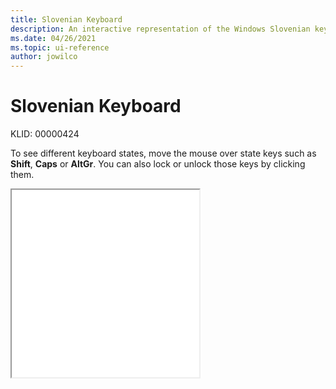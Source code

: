 ```yaml
---
title: Slovenian Keyboard
description: An interactive representation of the Windows Slovenian keyboard. To see different keyboard states, click or move the mouse over the state keys.
ms.date: 04/26/2021
ms.topic: ui-reference
author: jowilco
---
```


# Slovenian Keyboard

KLID: 00000424

To see different keyboard states, move the mouse over state keys such as **Shift**, **Caps** or **AltGr**. You can also lock or unlock those keys by clicking them.

<iframe src="kbdcr_1.html" height="300"></iframe>
